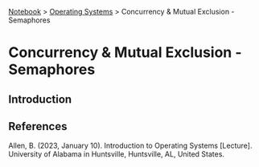 <a href="../">Notebook</a> > <a href="./">Operating Systems</a> > Concurrency & Mutual Exclusion - Semaphores

# Concurrency & Mutual Exclusion - Semaphores



## Introduction






## References

Allen, B. (2023, January 10). Introduction to Operating Systems [Lecture]. University of Alabama in Huntsville, Huntsville, AL, United States.
